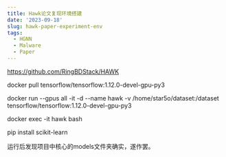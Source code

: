 ```yaml
---
title: Hawk论文复现环境搭建
date: '2023-09-18'
slug: hawk-paper-experiment-env
tags:
  - HGNN
  - Malware
  - Paper
---
```


https://github.com/RingBDStack/HAWK

docker pull tensorflow/tensorflow:1.12.0-devel-gpu-py3

docker run --gpus all -it -d --name hawk -v /home/star5o/dataset:/dataset tensorflow/tensorflow:1.12.0-devel-gpu-py3 

docker exec -it hawk bash

pip install scikit-learn

运行后发现项目中核心的models文件夹确实，遂作罢。

